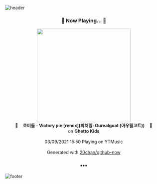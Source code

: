 ![header](https://capsule-render.vercel.app/api?type=wave&height=170&section=header&text=Hi.%20I'm%20SHIFT&fontColor=090707&fontAlignX=45&fontAlignY=65&fontSize=100)

<h3 align="center">🎵 Now Playing... 🎵</h3>
<p align="center">
  <a href="https://music.youtube.com/watch?v=BkaNIvByUdk">
    <img width="300" src="https://lh3.googleusercontent.com/hpoQzJXKEgmjThVtdpjX_C6MZ19pJ3Y60MweuxrhV5xV3DJnRAzNnh8daudwU_OgrHt54S4lJWcmaeQqNA">
  </a>
  <br>
  🎵&nbsp&nbsp&nbsp <b>호미들 - Victory pie [remix](피처링: Ourealgoat (아우릴고트))</b> &nbsp&nbsp&nbsp🎵
  <br>
  on <b>Ghetto Kids</b>
  
  <br />
  <br />
  03/09/2021 15:50 Playing on YTMusic
  <br />
  <br />
  Generated with <a href="https://github.com/20chan/github-now">20chan/github-now</a>
</p>

<h3 align="center">•••</h3>

![footer](https://capsule-render.vercel.app/api?type=wave&height=150&section=footer)
